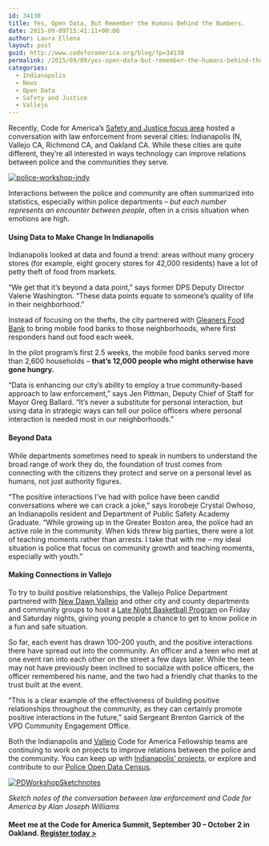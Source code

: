 ```yaml
---
id: 34130
title: Yes, Open Data, But Remember the Humans Behind the Numbers.
date: 2015-09-09T15:41:11+00:00
author: Laura Ellena
layout: post
guid: http://www.codeforamerica.org/blog/?p=34130
permalink: /2015/09/09/yes-open-data-but-remember-the-humans-behind-the-numbers/
categories:
  - Indianapolis
  - News
  - Open Data
  - Safety and Justice
  - Vallejo
---
```

Recently, Code for America’s [<span style="font-weight: 400">Safety and Justice focus area</span>](http://www.codeforamerica.org/our-work/focus-areas/safety-justice/) <span style="font-weight: 400">hosted a conversation with law enforcement from several cities: Indianapolis IN, Vallejo CA, Richmond CA, and Oakland CA. While these cities are quite different, they’re all interested in ways technology can improve relations between police and the communities they serve.</span>

[<img class="aligncenter size-full wp-image-34174" src="http://www.codeforamerica.org/blog/wp-content/uploads/2015/09/police-workshop-indy.jpg" alt="police-workshop-indy" />](http://www.codeforamerica.org/blog/wp-content/uploads/2015/09/police-workshop-indy.jpg)

Interactions between the police and community are often summarized into statistics, especially within police departments – _but each number represents an encounter between people_, often in a crisis situation when emotions are high.

#### Using Data to Make Change In Indianapolis

Indianapolis looked at data and found a trend: areas without many grocery stores (for example, eight grocery stores for 42,000 residents) have a lot of petty theft of food from markets.

“We get that it’s beyond a data point,” says former DPS Deputy Director Valerie Washington. “These data points equate to someone’s quality of life in their neighborhood.”

Instead of focusing on the thefts, the city partnered with [Gleaners Food Bank](http://www.indystar.com/story/news/2015/06/15/mobile-pantries-deliver-food-communities-need/28787727/) to bring mobile food banks to those neighborhoods, where first responders hand out food each week.

In the pilot program’s first 2.5 weeks, the mobile food banks served more than 2,600 households – **that’s 12,000 people who might otherwise have gone hungry.**

“Data is enhancing our city’s ability to employ a true community-based approach to law enforcement,” says Jen Pittman, Deputy Chief of Staff for Mayor Greg Ballard. “It’s never a substitute for personal interaction, but using data in strategic ways can tell our police officers where personal interaction is needed most in our neighborhoods.”

#### Beyond Data

While departments sometimes need to speak in numbers to understand the broad range of work they do, the foundation of trust comes from connecting with the citizens they protect and serve on a personal level as humans, not just authority figures.

“The positive interactions I’ve had with police have been candid conversations where we can crack a joke,” says Irorobeje Crystal Owhoso, an Indianapolis resident and Department of Public Safety Academy Graduate. “While growing up in the Greater Boston area, the police had an active role in the community. When kids threw big parties, there were a lot of teaching moments rather than arrests. I take that with me – my ideal situation is police that focus on community growth and teaching moments, especially with youth.”

#### Making Connections in Vallejo

To try to build positive relationships, the Vallejo Police Department partnered with [New Dawn Vallejo](http://newdawnvallejo.org/) and other city and county departments and community groups to host a [Late Night Basketball Program](http://newdawnvallejo.org/midnight-basketball/) on Friday and Saturday nights, giving young people a chance to get to know police in a fun and safe situation.

So far, each event has drawn 100-200 youth, and the positive interactions there have spread out into the community. An officer and a teen who met at one event ran into each other on the street a few days later. While the teen may not have previously been inclined to socialize with police officers, the officer remembered his name, and the two had a friendly chat thanks to the trust built at the event.

“This is a clear example of the effectiveness of building positive relationships throughout the community, as they can certainly promote positive interactions in the future,” said Sergeant Brenton Garrick of the VPD Community Engagement Office.

Both the Indianapolis and [Vallejo](http://www.codeforamerica.org/governments/vallejo/) Code for America Fellowship teams are continuing to work on projects to improve relations between the police and the community. You can keep up with [Indianapolis’ projects](http://www.codeforamerica.org/governments/indianapolis/), or explore and contribute to our [Police Open Data Census](http://c4a.me/policedata).

[<img class="alignnone wp-image-34131" src="http://www.codeforamerica.org/blog/wp-content/uploads/2015/08/PDWorkshopSketchnotes.jpg" alt="PDWorkshopSketchnotes" />](http://www.codeforamerica.org/blog/wp-content/uploads/2015/08/PDWorkshopSketchnotes.jpg)

_<span style="font-weight: 400">Sketch notes of the conversation between law enforcement and Code for America by Alan Joseph Williams</span>_

#### Meet me at the Code for America Summit, September 30 &#8211; October 2 in Oakland. [Register today >](http://www.codeforamerica.org/summit/)